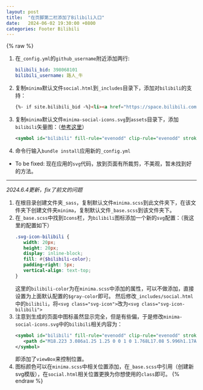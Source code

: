 ```yaml
---
layout: post
title:  "在页脚第二栏添加了Bilibili入口"
date:   2024-06-02 19:30:00 +0800
categories: Footer Bilibili
---
```

{% raw %}
1. 在`_config.yml`的`github_username`附近添加两行:
    ```yml
    bilibili_bid: 398068101
    bilibili_username: 路人_牛
    ```
2. 复制`minima`默认文件`social.html`到`_includes`目录下，添加对`bilibili`的支持：
   ```html
   {%- if site.bilibili_bid -%}<li><a href="https://space.bilibili.com/{{ site.bilibili_bid }}"><svg class="svg-icon"><use xlink:href="{{ '/assets/minima-social-icons.svg#bilibili' }}"></use></svg><span class="username">{{ site.bilibili_username }}</span></a></li>{%- endif -%}
   ```
3. 复制`minima`默认文件`minima-social-icons.svg`到`assets`目录下，添加`bilibili`矢量图：（[参考这里](https://www.svgrepo.com/svg/345504/bilibili)）
   ```svg
   <symbol id="bilibili" fill-rule="evenodd" clip-rule="evenodd" stroke-linejoin="round" stroke-miterlimit="1.414"><path d="M18.223 3.086a1.25 1.25 0 0 1 0 1.768L17.08 5.996h1.17A3.75 3.75 0 0 1 22 9.747v7.5a3.75 3.75 0 0 1-3.75 3.75H5.75A3.75 3.75 0 0 1 2 17.247v-7.5a3.75 3.75 0 0 1 3.75-3.75h1.166L5.775 4.855a1.25 1.25 0 1 1 1.767-1.768l2.652 2.652c.079.079.145.165.198.257h3.213c.053-.092.12-.18.199-.258l2.651-2.652a1.25 1.25 0 0 1 1.768 0zm.027 5.42H5.75a1.25 1.25 0 0 0-1.247 1.157l-.003.094v7.5c0 .659.51 1.199 1.157 1.246l.093.004h12.5a1.25 1.25 0 0 0 1.247-1.157l.003-.093v-7.5c0-.69-.56-1.25-1.25-1.25zm-10 2.5c.69 0 1.25.56 1.25 1.25v1.25a1.25 1.25 0 1 1-2.5 0v-1.25c0-.69.56-1.25 1.25-1.25zm7.5 0c.69 0 1.25.56 1.25 1.25v1.25a1.25 1.25 0 1 1-2.5 0v-1.25c0-.69.56-1.25 1.25-1.25z"/></symbol>
   ```
4. 命令行输入`bundle install`应用新的`_config.yml`

* To be fixed: 现在应用的`svg`代码，放到页面有所裁剪，不美观，暂未找到好的方法。

---

*2024.6.4更新，fix了前文的问题*



1. 在根目录创建文件夹`_sass`，复制默认文件`minima.scss`到此文件夹下，在该文件夹下创建文件夹`minima`，复制默认文件`_base.scss`到该文件夹下。
2. 在`_base.scss`中找到`Icons`栏，为`bilibili`图标添加一个新的`svg`配置：（我这里的配置如下）
   ```scss
   .svg-icon-bilibili {
      width: 20px;
      height: 20px;
      display: inline-block;
      fill: #{$bilibili-color};
      padding-right: 5px;
      vertical-align: text-top;
   }
   ```
   这里的`bilibili-color`为在`minima.scss`中添加的属性，可以不做添加，直接设置为上面默认配置的`$gray-color`即可。
   然后修改`_includes/social.html`中的`bilibili`，将`<svg class="svg-icon">`改为`<svg class="svg-icon-bilibili">`
3. 注意到生成的页面中图标虽然显示完全，但是有些偏，于是修改`minima-social-icons.svg`中的`bilibili`相关内容为：
   ```svg
   <symbol id="bilibili" fill-rule="evenodd" clip-rule="evenodd" stroke-linejoin="round" stroke-miterlimit="1.414" viewBox="2 0 24 24">
      <path d="M18.223 3.086a1.25 1.25 0 0 1 0 1.768L17.08 5.996h1.17A3.75 3.75 0 0 1 22 9.747v7.5a3.75 3.75 0 0 1-3.75 3.75H5.75A3.75 3.75 0 0 1 2 17.247v-7.5a3.75 3.75 0 0 1 3.75-3.75h1.166L5.775 4.855a1.25 1.25 0 1 1 1.767-1.768l2.652 2.652c.079.079.145.165.198.257h3.213c.053-.092.12-.18.199-.258l2.651-2.652a1.25 1.25 0 0 1 1.768 0zm.027 5.42H5.75a1.25 1.25 0 0 0-1.247 1.157l-.003.094v7.5c0 .659.51 1.199 1.157 1.246l.093.004h12.5a1.25 1.25 0 0 0 1.247-1.157l.003-.093v-7.5c0-.69-.56-1.25-1.25-1.25zm-10 2.5c.69 0 1.25.56 1.25 1.25v1.25a1.25 1.25 0 1 1-2.5 0v-1.25c0-.69.56-1.25 1.25-1.25zm7.5 0c.69 0 1.25.56 1.25 1.25v1.25a1.25 1.25 0 1 1-2.5 0v-1.25c0-.69.56-1.25 1.25-1.25z"/>
   </symbol>
   ```
   即添加了`viewBox`来控制位置。
4. 图标颜色可以在`minima.scss`中相关位置添加，在`_base.scss`中引用（创建新svg模版），在`social.html`相关位置更换为你想使用的`class`即可。
{% endraw %}